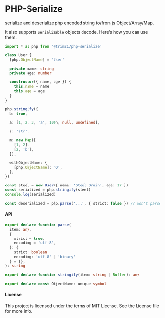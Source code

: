 # PHP-Serialize

serialize and deserialize php encoded string to/from js Object/Array/Map.

It also supports `Serializable` objects decode. Here's how you can use them.

```typescript
import * as php from '@trim21/php-serialize'

class User {
  [php.ObjectName] = 'User'

  private name: string
  private age: number

  constructor({ name, age }) {
    this.name = name
    this.age = age
  }
}

php.stringify({
  b: true,

  a: [1, 2, 3, 'a', 100n, null, undefined],

  s: 'str',

  m: new Map([
    [1, 2],
    [2, 'b'],
  ]),

  withObjectName: {
    [php.ObjectName]: 'O',
  },
})

const steel = new User({ name: 'Steel Brain', age: 17 })
const serialized = php.stringify(steel)
console.log(serialized)

const deserialized = php.parse('...', { strict: false }) // won't parse serializable class with default strict=true
```

#### API

```typescript
export declare function parse(
  item: any,
  {
    strict = true,
    encoding = 'utf-8',
  }: {
    strict: boolean
    encoding: 'utf-8' | 'binary'
  } = {},
): string

export declare function stringify(item: string | Buffer): any

export declare const ObjectName: unique symbol
```

#### License

This project is licensed under the terms of MIT License. See the License file for more info.
